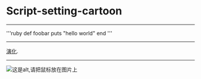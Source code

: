 # Script-setting-cartoon

---------------------------

'''ruby
   def foobar
      puts "hello world"
   end
'''

-------------------

[演化](/演化.docx).

-----

![这是alt,请把鼠标放在图片上](http://imgur.com/myimage.jpg "这是title")
